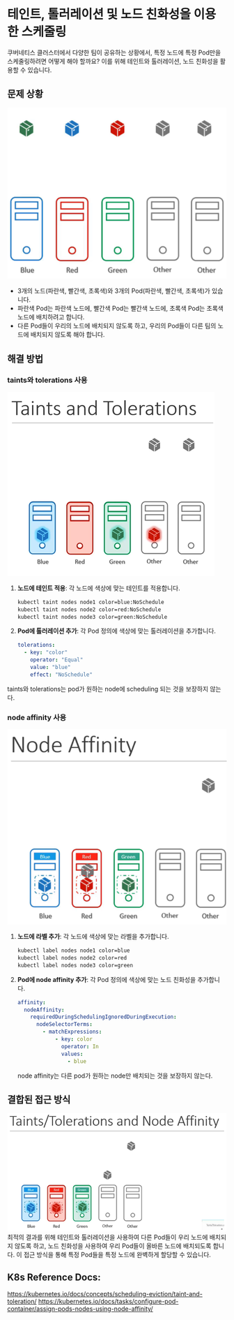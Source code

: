 # 테인트, 톨러레이션 및 노드 친화성을 이용한 스케줄링

쿠버네티스 클러스터에서 다양한 팀이 공유하는 상황에서, 특정 노드에 특정 Pod만을 스케줄링하려면 어떻게 해야 할까요? 이를 위해 테인트와 톨러레이션, 노드 친화성을 활용할 수 있습니다.

## 문제 상황

![](2024-04-02-20-30-07.png)

- 3개의 노드(파란색, 빨간색, 초록색)와 3개의 Pod(파란색, 빨간색, 초록색)가 있습니다.
- 파란색 Pod는 파란색 노드에, 빨간색 Pod는 빨간색 노드에, 초록색 Pod는 초록색 노드에 배치하려고 합니다.
- 다른 Pod들이 우리의 노드에 배치되지 않도록 하고, 우리의 Pod들이 다른 팀의 노드에 배치되지 않도록 해야 합니다.

## 해결 방법

### taints와 tolerations 사용

![](2024-04-02-20-26-59.png)

1. **노드에 테인트 적용**: 각 노드에 색상에 맞는 테인트를 적용합니다.

   ```sh
   kubectl taint nodes node1 color=blue:NoSchedule
   kubectl taint nodes node2 color=red:NoSchedule
   kubectl taint nodes node3 color=green:NoSchedule
   ```

2. **Pod에 톨러레이션 추가**: 각 Pod 정의에 색상에 맞는 톨러레이션을 추가합니다.

   ```yaml
   tolerations:
     - key: "color"
       operator: "Equal"
       value: "blue"
       effect: "NoSchedule"
   ```

taints와 tolerations는 pod가 원하는 node에 scheduling 되는 것을 보장하지 않는다.

### node affinity 사용

![](2024-04-02-20-33-27.png)

1. **노드에 라벨 추가**: 각 노드에 색상에 맞는 라벨을 추가합니다.

   ```sh
   kubectl label nodes node1 color=blue
   kubectl label nodes node2 color=red
   kubectl label nodes node3 color=green
   ```

2. **Pod에 node affinity 추가**: 각 Pod 정의에 색상에 맞는 노드 친화성을 추가합니다.

   ```yaml
   affinity:
     nodeAffinity:
       requiredDuringSchedulingIgnoredDuringExecution:
         nodeSelectorTerms:
           - matchExpressions:
               - key: color
                 operator: In
                 values:
                   - blue
   ```

   node affinity는 다른 pod가 원하는 node만 배치되는 것을 보장하지 않는다.

## 결합된 접근 방식

![](2024-04-02-20-28-34.png)
최적의 결과를 위해 테인트와 톨러레이션을 사용하여 다른 Pod들이 우리 노드에 배치되지 않도록 하고, 노드 친화성을 사용하여 우리 Pod들이 올바른 노드에 배치되도록 합니다. 이 접근 방식을 통해 특정 Pod들을 특정 노드에 완벽하게 할당할 수 있습니다.

## K8s Reference Docs:

https://kubernetes.io/docs/concepts/scheduling-eviction/taint-and-toleration/
https://kubernetes.io/docs/tasks/configure-pod-container/assign-pods-nodes-using-node-affinity/
